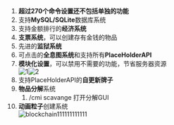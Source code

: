 1. **超过270个命令设置还不包括单独的功能**
1. 支持**MySQL/SQLite**数据库系统
1. 支持金额排行的**经济系统**
1. **支票系统**，可以创建存有金钱的物品
1. 先进的**监狱系统**
1. 可点击的**全息图系统**和支持所有**PlaceHolderAPI**
1. **模块化设置**，可以禁用不需要的功能，节省服务器资源  
![1](http://www.zrips.net/wp-content/uploads/2019/02/2018-12-31_16-18-56.gif)![2](http://www.zrips.net/wp-content/uploads/2019/02/2018-03-27_17-07-48.gif)
1. 支持PlaceHolderAPI的**自更新牌子**
1. **物品分解**系统
   1. /cmi scavange 打开分解GUI
1. **动画粒子**创建系统  
![blockchain111111111111](https://upload-images.jianshu.io/upload_images/6860761-fd2f51090a890873.jpg?imageMogr2/auto-orient/strip%7CimageView2/2/w/550/format/webp)